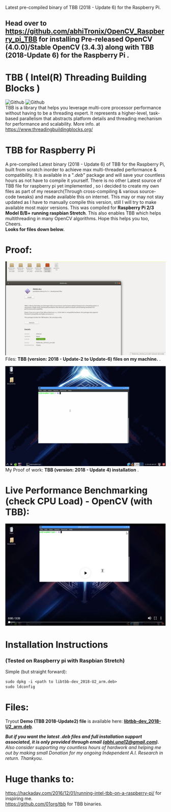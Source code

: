 Latest pre-compiled binary of TBB (2018 - Update 6) for the Raspberry Pi.

## Head over to https://github.com/abhiTronix/OpenCV_Raspberry_pi_TBB for installing Pre-released OpenCV (4.0.0)/Stable OpenCV (3.4.3) along with TBB (2018-Update 6) for the Raspberry Pi .

# TBB ( Intel(R) Threading Building Blocks )
![Github](https://img.shields.io/badge/TBB-2018%20Update%206-blue.svg?longCache=true&style=for-the-badge)
<t> ![Github](https://img.shields.io/badge/Files-Available-green.svg?longCache=true&style=for-the-badge)  
TBB is a library that helps you leverage multi-core processor performance without having to be a threading expert. It represents a higher-level, task-based parallelism that abstracts platform details and threading mechanism for performance and scalability.
More info. at https://www.threadingbuildingblocks.org/

# TBB for Raspberry Pi
A pre-compiled Latest binary (2018 - Update 6) of TBB for the Raspberry Pi, built from scratch inorder to achieve max multi-threaded performance & compatibility. It is available in a "*.deb*" package and will save your countless hours as not have to compile it yourself. There is no other Latest source of TBB file for raspberry pi yet implemented , so i decided to create my own files as part of my research(Through cross-compiling & various source-code tweaks) and made available this on internet. This may or may not stay updated as I have to manually compile this version, still I will try to make available most major versions. This was compiled for **Raspberry Pi 2/3 Model B/B+ running raspbian Stretch**. This also enables TBB which helps multithreading in many OpenCV algorithms. Hope this helps you too, Cheers.  
**Looks for files down below.**

# Proof:
![](https://github.com/abhiTronix/TBB_Raspberry_pi/blob/master/proof1.png)
Files: **TBB (version: 2018 - Update-2 to Update-6) files on my machine.** .


![](https://github.com/abhiTronix/TBB_Raspberry_pi/blob/master/new.gif)
My Proof of work: **TBB (version: 2018 - Update 4) installation** .


# Live Performance Benchmarking (check CPU Load) - OpenCV (with TBB):
[![Everything Is AWESOME](https://github.com/abhiTronix/TBB_Raspberry_pi/blob/master/Youtube-video.png)](https://youtu.be/HBxyQU-c62o "Live! Raspberry Pi OpenCV & Dlib Multi-Snapchat Filters Python Implementation [Robust and Fastest]")


# Installation Instructions
### (Tested on Raspberry pi with Raspbian Stretch)
Simple (but straight forward):
```
sudo dpkg -i <path to libtbb-dev_2018-U2_arm.deb>
sudo ldconfig
```
# Files:
Tryout **Demo (TBB 2018-Update2) file** is available here: [**libtbb-dev_2018-U2_arm.deb**](https://github.com/abhiTronix/TBB_Raspberry_pi/blob/master/libtbb-dev_2018-U2_arm.deb).  

***But if you want the latest .deb files and full installation support associated, it is only provided through email (abhi.una12@gmail.com).*** *Also consider supporting my countless hours of hardwork and helping me out by making small Donation for my ongoing Independent A.I. Research in return. Thankyou.*

# Huge thanks to:
https://hackaday.com/2016/12/01/running-intel-tbb-on-a-raspberry-pi/ for inspiring me.  
https://github.com/01org/tbb for TBB binaries.
